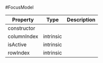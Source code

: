 #FocusModel

| Property |      Type     |  Description |
|----------|:-------------:|-------------:|
| constructor |  |              |
| columnIndex | intrinsic |              |
| isActive | intrinsic |              |
| rowIndex | intrinsic |              |
